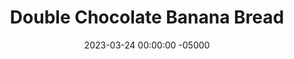 ---
layout: post
title: "Double Chocolate Banana Bread"
date:   2023-03-24 00:00:00 -05000
categories: 
- Recipes
- Healthier Dessert
permalink: /recipes/double-chocolate-banana-bread
image: /assets/Food/Healthier Dessert/Choc Bread/choc-bread-cover.jpg
ing: chocbread-ing
facts: chocbread-facts
Prep: 10
Rest: 
Cook: 55
Source1: https://www.youtube.com/watch?v=4AaCp1rMbGo
Source2: 
Description: Banana bread is a great breakfast or dessert for a crowd, and this healthy chocolate banana bread is a great way to still feel great at sweets time. It's very similar to my blueberry muffins and breakfast banana bread recipes.
Instructions: 
- Preheat the oven to 350F, and line a bread pan with parchment paper. Spray the inside of the paper as well<br><br>

- Whisk together dry ingredients (oat flour, cornstarch, cocoa, baking soda, and salt) in a bowl. In a separate bowl, mash a banana. Add the rest of the wet ingredients (maple syrup, applesauce, yogurt, and egg) to the bowl and mix<br><br>

- Pour the dry ingredients into the wet, and combine.  Fold in the chocolate chips<br><br>

- Transfer the batter to the lined pan.  Cover with aluminum foil, and bake at 350F for 55 minutes. You can also bake them as 32 mini muffins for 16 minutes<br><br>

- Let cool completely in the fridge for about an hour, then slice
- <center><img src="/assets/Food/Healthier Dessert/Choc Bread/choc-bread-5.jpg" alt="" class="instruction-image"></center>
---
